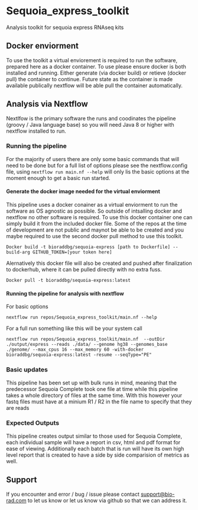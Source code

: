 # Sequoia_express_toolkit
Analysis toolkit for sequoia express RNAseq kits 

## Docker enviorment
To use the toolkit a virtual enviorement is required to run the software, prepared here as a docker container. To use please ensure docker is both installed and running. Either generate (via docker build) or retieve (docker pull) the container to continue. Future state as the container is made available publically nextflow will be able pull the container automatically.

## Analysis via Nextflow
Nextlfow is the primary software the runs and coodinates the pipeline (groovy / Java language base) so you will need Java 8 or higher with nextflow installed to run.

### Running the pipeline 
For the majority of users there are only some basic commands that will need to be done but for a full list of options please see the nextflow.config file, using `nextflow run main.nf --help` will only lis the basic options at the moment enough to get a basic run started. 

#### Generate the docker image needed for the virtual enviorment
This pipeline uses a docker conainer as a virtual enviorment to run the software as OS agnostic as possible. So outside of intsalling docker and nextflow no other software is required. To use this docker container one can simply build it from the included docker file. Some of the repos at the time of development are not public and maynot be able to be created and you maybe required to use the second docker pull method to use this toolkit.

```
Docker build -t bioraddbg/sequoia-express [path to Dockerfile] --build-arg GITHUB_TOKEN=[your token here]

```
Alernatively this docker file will also be created and pushed after finalization to dockerhub, where it can be pulled directly with no extra fuss.

```
Docker pull -t bioraddbg/sequoia-express:latest
```

#### Running the pipeline for analysis with nextflow 
For basic options
```
nextflow run repos/Sequoia_express_toolkit/main.nf --help
```

For a full run something like this will be your system call
```
nextflow run repos/Sequoia_express_toolkit/main.nf  --outDir ./output/express --reads ./data/ --genome hg38 --genomes_base ./genome/ --max_cpus 16 --max_memory 60 -with-docker bioraddbg/sequoia-express:latest -resume --seqType="PE"

```

### Basic updates
This pipeline has been set up with bulk runs in mind, meaning that the predecessor Sequoia Complete took one file at time while this pipeline takes a whole directory of files at the same time. 
With this however your fastq files must have at a minium R1 / R2 in the file name to specify that they are reads

### Expected Outputs
This pipeline creates output similar to those used for Sequoia Complete, each individual sample will have a report in csv, html and pdf format for ease of viewing. Additionally each batch that is run will have its own high level report that is created to have a side by side comparision of metrics as well.

## Support
If you encounter and error / bug / issue please contact support@bio-rad.com to let us know or let us know via github so that we can address it. 
